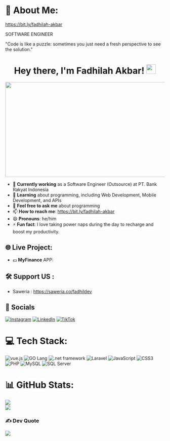 # 💫 About Me:

https://bit.ly/fadhilah-akbar

SOFTWARE ENGINEER

"Code is like a puzzle: sometimes you just need a fresh perspective to see the solution."

<div align="center">
<h1>
  Hey there, I'm Fadhilah Akbar!
  <img src="https://media.giphy.com/media/hvRJCLFzcasrR4ia7z/giphy.gif" width="30px"/>
</h1>
</div>

<div align="center">
  <img src="https://i.pinimg.com/originals/48/2f/f3/482ff37c43387b76de1161edb4d04977.gif" width="600" height="300"/>
</div>



- 🔭 **Currently working** as a Software Engineer (Outsource) at PT. Bank Rakyat Indonesia
- 🌱 **Learning** about programming, including Web Development, Mobile Development, and APIs
- 💬 **Feel free to ask me** about programming
- 📫 **How to reach me**: https://bit.ly/fadhilah-akbar
- 😄 **Pronouns**: he/him
- ⚡ **Fun fact**: I love taking power naps during the day to recharge and boost my productivity.

## 🌐 Live Project:
- 💵 **MyFinance** APP: 

## 🛠️ Support US : 
- Saweria : https://saweria.co/fadhildev

## 💬 Socials
[![Instagram](https://img.shields.io/badge/Instagram-%23E4405F.svg?logo=Instagram&logoColor=white)](https://instagram.com/fadhilah_akbar1/) [![LinkedIn](https://img.shields.io/badge/LinkedIn-%230077B5.svg?logo=linkedin&logoColor=white)](https://www.linkedin.com/in/fadhilah-akbar/) [![TikTok](https://img.shields.io/badge/TikTok-%23000000.svg?logo=TikTok&logoColor=white)](https://www.tiktok.com/@_akbar18f)

# 💻 Tech Stack:
![vue.js](https://img.shields.io/badge/vue.js-%234FC08D.svg?style=for-the-badge&logo=vue.js&logoColor=white) ![GO Lang](https://img.shields.io/badge/go-%2300ADD8.svg?style=for-the-badge&logo=go&logoColor=white) ![.net framework]( https://img.shields.io/badge/.NET-%2300A9D1.svg?style=for-the-badge&logo=.net&logoColor=white) ![Laravel](https://img.shields.io/badge/laravel-%23FF2D20.svg?style=for-the-badge&logo=laravel&logoColor=white) ![JavaScript](https://img.shields.io/badge/javascript-%23323330.svg?style=for-the-badge&logo=javascript&logoColor=%23F7DF1E) ![CSS3](https://img.shields.io/badge/css3-%231572B6.svg?style=for-the-badge&logo=css3&logoColor=white) ![PHP](https://img.shields.io/badge/php-%23777BB4.svg?style=for-the-badge&logo=php&logoColor=white) ![MySQL](https://img.shields.io/badge/mysql-%2300f.svg?style=for-the-badge&logo=mysql&logoColor=white) ![SQL Server](https://img.shields.io/badge/sql%20server-%23007A91.svg?style=for-the-badge&logo=microsoft%20sql%20server&logoColor=white)

# 📊 GitHub Stats:
![](https://github-readme-streak-stats.herokuapp.com/?user=fadhilah-akbar&theme=dark&hide_border=false)<br/>
![](https://github-readme-stats.vercel.app/api/top-langs/?username=fadhilah-akbar&theme=dark&hide_border=false&include_all_commits=true&count_private=false&layout=compact)

### ✍️ Dev Quote
![](https://quotes-github-readme.vercel.app/api?type=horizontal&theme=radical)

